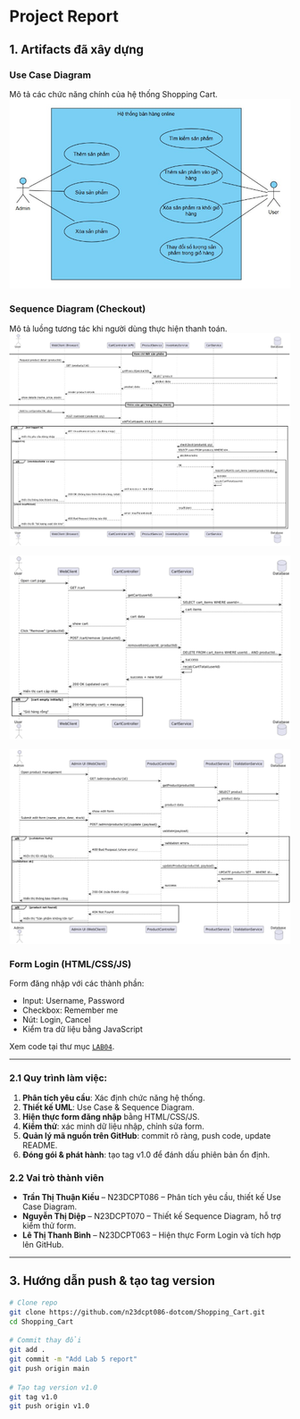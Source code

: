 # Project Report

## 1. Artifacts đã xây dựng

### Use Case Diagram
Mô tả các chức năng chính của hệ thống Shopping Cart.  
![Use Case Diagram](../lab-2/UseCaseDiagram.jpg)

### Sequence Diagram (Checkout)
Mô tả luồng tương tác khi người dùng thực hiện thanh toán.  
![Sequence Diagram 1](../Lab%2003/SQ1.png)  

![Sequence Diagram 2](../Lab%2003/SQ2.png)  

![Sequence Diagram 3](../Lab%2003/SQ3.png)


### Form Login (HTML/CSS/JS)
Form đăng nhập với các thành phần:
- Input: Username, Password  
- Checkbox: Remember me  
- Nút: Login, Cancel  
- Kiểm tra dữ liệu bằng JavaScript  

Xem code tại thư mục [`LAB04`](../LAB04).

---

### 2.1 Quy trình làm việc:
1. **Phân tích yêu cầu**: Xác định chức năng hệ thống.  
2. **Thiết kế UML**: Use Case & Sequence Diagram.  
3. **Hiện thực form đăng nhập** bằng HTML/CSS/JS.  
4. **Kiểm thử**: xác minh dữ liệu nhập, chỉnh sửa form.  
5. **Quản lý mã nguồn trên GitHub**: commit rõ ràng, push code, update README.  
6. **Đóng gói & phát hành**: tạo tag v1.0 để đánh dấu phiên bản ổn định.  

### 2.2 Vai trò thành viên
- **Trần Thị Thuận Kiều** – N23DCPT086 – Phân tích yêu cầu, thiết kế Use Case Diagram.  
- **Nguyễn Thị Diệp** – N23DCPT070 – Thiết kế Sequence Diagram, hỗ trợ kiểm thử form.  
- **Lê Thị Thanh Bình** – N23DCPT063 – Hiện thực Form Login và tích hợp lên GitHub.  

---

## 3. Hướng dẫn push & tạo tag version
```bash
# Clone repo
git clone https://github.com/n23dcpt086-dotcom/Shopping_Cart.git
cd Shopping_Cart

# Commit thay đổi
git add .
git commit -m "Add Lab 5 report"
git push origin main

# Tạo tag version v1.0
git tag v1.0
git push origin v1.0
